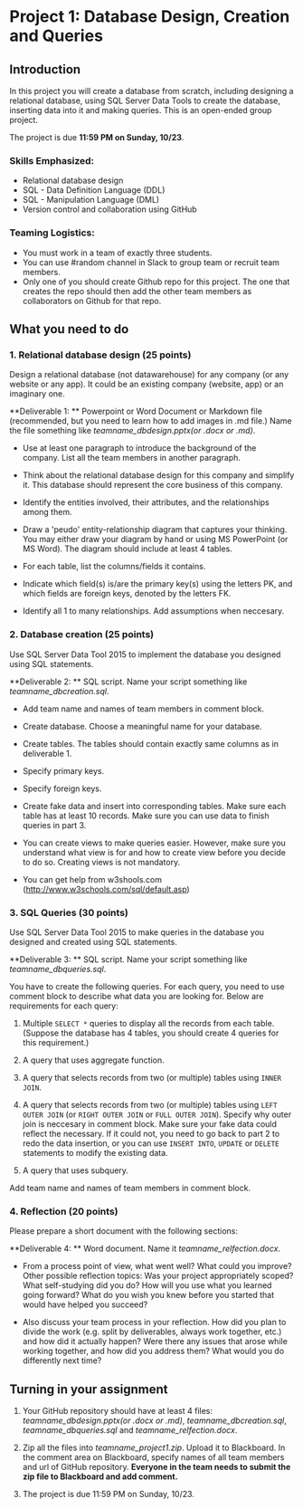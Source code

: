 # Project 1: Database Design, Creation and Queries

## Introduction

In this project you will create a database from scratch, including designing a relational database, using SQL Server Data Tools to create the database, inserting data into it and making queries. This is an open-ended group project.

The project is due **11:59 PM on Sunday, 10/23**.

### Skills Emphasized:

- Relational database design
- SQL - Data Definition Language (DDL)
- SQL - Manipulation Language (DML)
- Version control and collaboration using GitHub 

### Teaming Logistics:

- You must work in a team of exactly three students.
- You can use #random channel in Slack to group team or recruit team members.
- Only one of you should create Github repo for this project. The one that creates the repo should then add the other team members as collaborators on Github for that repo.


## What you need to do

### 1. Relational database design (25 points)

Design a relational database (not datawarehouse) for any company (or any website or any app). It could be an existing company (website, app) or an imaginary one. 

**Deliverable 1: ** Powerpoint or Word Document or Markdown file (recommended, but you need to learn how to add images in .md file.) Name the file something like *teamname_dbdesign.pptx(or .docx or .md)*.

- Use at least one paragraph to introduce the background of the company. List all the team members in another paragraph.

- Think about the relational database design for this company and simplify it. This database should represent the core business of this company.

- Identify the entities involved, their attributes, and the relationships among them. 

- Draw a 'peudo' entity-relationship diagram that captures your thinking. You may either draw your diagram by hand or using MS PowerPoint (or MS Word). The diagram should include at least 4 tables. 

- For each table, list the columns/fields it contains.  

- Indicate which field(s) is/are the primary key(s) using the letters PK, and which fields are foreign keys, denoted by the letters FK.  

- Identify all 1 to many relationships. Add assumptions when neccesary. 


### 2. Database creation (25 points)

Use SQL Server Data Tool 2015 to implement the database you designed using SQL statements. 

**Deliverable 2: ** SQL script. Name your script something like *teamname_dbcreation.sql*.

- Add team name and names of team members in comment block.

- Create database. Choose a meaningful name for your database.

- Create tables. The tables should contain exactly same columns as in deliverable 1. 

- Specify primary keys.

- Specify foreign keys.

- Create fake data and insert into corresponding tables. Make sure each table has at least 10 records. Make sure you can use data to finish queries in part 3.

- You can create views to make queries easier. However, make sure you understand what view is for and how to create view before you decide to do so. Creating views is not mandatory.

- You can get help from w3shools.com (<http://www.w3schools.com/sql/default.asp>)

### 3. SQL Queries (30 points)
Use SQL Server Data Tool 2015 to make queries in the database you designed and created using SQL statements.

**Deliverable 3: ** SQL script. Name your script something like *teamname_dbqueries.sql*.

You have to create the following queries. For each query, you need to use comment block to describe what data you are looking for.  Below are requirements for each query:

1. Multiple `SELECT *` queries to display all the records from each table. (Suppose the database has 4 tables, you should create 4 queries for this requirement.)

2. A query that uses aggregate function.

3. A query that selects records from two (or multiple) tables using `INNER JOIN`.

4. A query that selects records from two (or multiple) tables using `LEFT OUTER JOIN` (or `RIGHT OUTER JOIN` or `FULL OUTER JOIN`). Specify why outer join is neccesary in comment block. Make sure your fake data could reflect the necessary. If it could not, you need to go back to part 2 to redo the data insertion, or you can use `INSERT INTO`, `UPDATE` or `DELETE` statements to modify the existing data.

5. A query that uses subquery.

Add team name and names of team members in comment block.


### 4. Reflection (20 points)

Please prepare a short document with the following sections:

**Deliverable 4: ** Word document. Name it *teamname_relfection.docx*.

- From a process point of view, what went well? What could you improve? Other possible reflection topics: Was your project appropriately scoped? What self-studying did you do? How will you use what you learned going forward? What do you wish you knew before you started that would have helped you succeed?

- Also discuss your team process in your reflection. How did you plan to divide the work (e.g. split by deliverables, always work together, etc.) and how did it actually happen? Were there any issues that arose while working together, and how did you address them? What would you do differently next time?

## Turning in your assignment
1. Your GitHub repository should have at least 4 files: *teamname_dbdesign.pptx(or .docx or .md)*, *teamname_dbcreation.sql*, *teamname_dbqueries.sql* and *teamname_relfection.docx*. 

2. Zip all the files into *teamname_project1.zip*. Upload it to Blackboard. In the comment area on Blackboard, specify names of all team members and url of GitHub repository. **Everyone in the team needs to submit the zip file to Blackboard and add comment.**

3. The project is due 11:59 PM on Sunday, 10/23.


